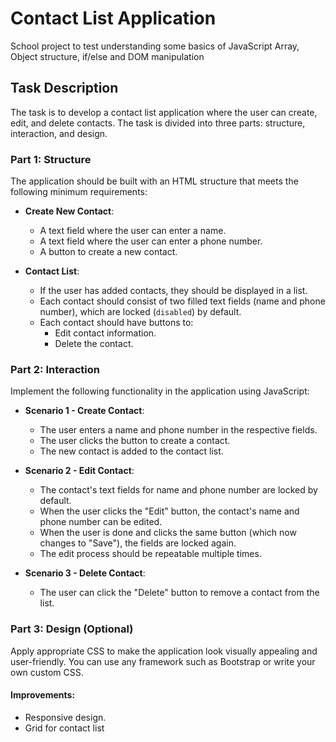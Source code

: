 # Contact List Application

School project to test understanding some basics of JavaScript
Array, Object structure, if/else and DOM manipulation

## Task Description

The task is to develop a contact list application where the user can create, edit, and delete contacts. The task is divided into three parts: structure, interaction, and design.

### Part 1: Structure

The application should be built with an HTML structure that meets the following minimum requirements:

- **Create New Contact**:

  - A text field where the user can enter a name.
  - A text field where the user can enter a phone number.
  - A button to create a new contact.

- **Contact List**:
  - If the user has added contacts, they should be displayed in a list.
  - Each contact should consist of two filled text fields (name and phone number), which are locked (`disabled`) by default.
  - Each contact should have buttons to:
    - Edit contact information.
    - Delete the contact.

### Part 2: Interaction

Implement the following functionality in the application using JavaScript:

- **Scenario 1 - Create Contact**:

  - The user enters a name and phone number in the respective fields.
  - The user clicks the button to create a contact.
  - The new contact is added to the contact list.

- **Scenario 2 - Edit Contact**:

  - The contact's text fields for name and phone number are locked by default.
  - When the user clicks the "Edit" button, the contact's name and phone number can be edited.
  - When the user is done and clicks the same button (which now changes to "Save"), the fields are locked again.
  - The edit process should be repeatable multiple times.

- **Scenario 3 - Delete Contact**:
  - The user can click the "Delete" button to remove a contact from the list.

### Part 3: Design (Optional)

Apply appropriate CSS to make the application look visually appealing and user-friendly. You can use any framework such as Bootstrap or write your own custom CSS.

#### Improvements:

- Responsive design.
- Grid for contact list
